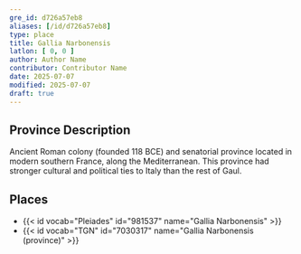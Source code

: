 ```yaml
---
gre_id: d726a57eb8
aliases: [/id/d726a57eb8]
type: place
title: Gallia Narbonensis
latlon: [ 0, 0 ]
author: Author Name
contributor: Contributor Name
date: 2025-07-07
modified: 2025-07-07
draft: true
---
```


<!--
## Dates
For now, include dates exactly as written in the document. We will revisit the question of date formatting once more data have been collected.  If no date, use "unspecified"
-->

## Province Description

Ancient Roman colony (founded 118 BCE) and senatorial province located in modern southern France, along the Mediterranean. This province had stronger cultural and political ties to Italy than the rest of Gaul.

<!--
## Maps
{{< image file="filename.jpg" caption="" credit="" alt="" >}}
-->

<!--
## Plans
{{< image file="filename.jpg" caption="" credit="" alt="" >}}
-->

<!--
## Images
{{< image file="filename.jpg" caption="" credit="" alt="" >}}
-->

<!--
## Bibliography
- BIB_ENTRY [(worldcat)](WORLDCAT_LINK_URL)
-->

<!--
## Keywords
- {{< keyword "Example keyword" >}}
-->


## Places

- {{< id vocab="Pleiades" id="981537" name="Gallia Narbonensis" >}}
- {{< id vocab="TGN" id="7030317" name="Gallia Narbonensis (province)" >}}